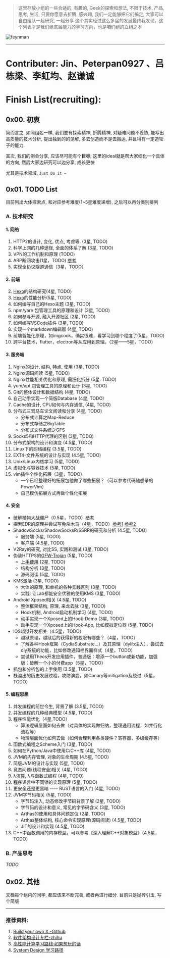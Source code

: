 > 这里存放小组的一些合适的, 有趣的, Geek的探索和想法, 不限于技术, 产品, 思考, 生活, 只要你愿意去折腾, 感兴趣, 我们一定能够把它们搞定, 大家可以自由组队一起研究, 一起分享
> 这个其实经过这么多届的发展最终我发现，这个列表才是我们组底层能力的学习方向，也是咱们组的立组之本

![feynman](https://github.com/Prithvirajbilla/build-your-own-x/raw/master/feynman.png)

---
# Contributer: Jin、Peterpan0927 、吕栋梁、李虹均、赵谦诚
# Finish List(recruiting): 

## 0x00. 初衷
简而言之, 如同组名一样, 我们要有探索精神, 折腾精神, 对疑难问题不妥协, 能写出高质量的技术分析, 提出独到的的见解, 多去创造而不是去搬运, 并且得有一定造轮子的能力.

其次, 我们的例会分享, 应该尽可能有个**目标**, 这里的ideal就是帮大家细化一个具体的方向, 然后大家边研究可以边分享, 成长更快

尤其是技术领域, `Just Do it ~`

## 0x01. TODO List
目前列出大体探索点, 和对应参考难度(1~5星难度递增), 之后可以再分类别排列

### A. 技术研究
#### 1. 网络
1. HTTP2的设计, 变化, 优点, 考虑等.  (3星, TODO)
2. 科学上网的几种途径, 全面的体系了解 (3星, TODO)
3. VPN的工作机制和原理 (TODO)
4. ARP断网攻击(1星，TODO) [参考](https://www.52pojie.cn/thread-1787140-1-1.html)
5. 实现全协议隧道通信（3星，TODO）

#### 2. 前端
2. [Hexo](https://github.com/hexojs/hexo)的结构研究(4星, TODO)
3. [Hexo](https://github.com/hexojs/hexo)的性能分析(5星, TODO)
4. 如何编写自己的Hexo主题 (3星, TODO)
5. npm/yarn 包管理工具的原理和设计 (3星, TODO)
6. 如何参与开源, 融入开源社区 (2星, TODO)
7. 如何编写VSCode插件 (3星, TODO)
8. 实现一个markdown编辑器 (4星, TODO)
9. 前端智能化原理，如imgcook，确实很难，看学习到哪个程度了(5星，TODO)
10. 跨平台技术，flutter，electron等从应用到原理。（2星——5星，TODO）

#### 3. 服务端
1. Nginx的设计, 结构, 特点, 使用 (3星, TODO)
2. Nginx源码阅读 (5星, TODO)
2. Nginx性能相关优化和原理, 需细化拆分 (5星. TODO)
3. yum/apt 包管理工具的原理和设计 (3星, TODO)
4. Git的整体设计和数据结构 (4星, TODO)
4. 自己动手实现一个简版Database (4星, TODO)
5. Cache的设计, CPU如何与内存通信,  (4星, TODO)
6. 分布式三驾马车论文阅读和分享 (4星, TODO)
   - 分布式计算之Map-Reduce
   - 分布式存储之BigTable
   - 分布式文件系统之GFS
7. Socks5和HTTP代理的区别 (3星, TODO)
8. 分布式架构的设计和演变 (4.5星, TODO)
9. Linux下的网络编程 (3.5星, TODO)
10. EXT4-文件系统的设计与实现 (4.5星, TODO)
11. Unix/Linux内核学习 (5星, TODO)
12. 虚拟化与容器技术 (5星, TODO)
13. vim插件个性化拓展（3星，TODO）
	- 一个已经整理好的拓展包他做了哪些拓展？（可以参考代码随想录的PowerVim）
	- 自己模仿拓展方式再做个性化拓展

#### 4. 安全
- 破解植物大战僵尸（0.5星，TODO）[参考](https://bbs.kanxue.com/thread-278259.htm)
- 探索EDR的原理并尝试写免杀木马（4星，TODO）[参考1](https://synzack.github.io/Blinding-EDR-On-Windows/) [参考2](https://web.archive.org/web/20221126182533/https://pre.empt.dev/posts/maelstrom-edr-kernel-callbacks-hooks-and-callstacks/)
- ShadowSocks/ShadowSocksR/SSRR的研究和分析 (4.5星, TODO)
   - 服务端 (5星, TODO)
   - 客户端 (4.5星, TODO)
- V2Ray的研究, 对比SS, 实践和测试 (3星, TODO)
- 伪装HTTPS的[GFW-Trojan](https://github.com/trojan-gfw/trojan) (5星, TODO)
   - [上手使用](https://trojan-tutor.github.io/2019/04/10/p41.html) (2星, TODO)
   - 结构分析 (3星, TODO)
   - 源码阅读 (5星, TODO)
- KMS激活 (3星, TODO)
  - 大体的原理, 和单机的各种实践区别 (3星, TODO)
  - 实践: 让Lab都能安全优雅的使用KMS (3星, TODO)
- Android Xposed相关 (4.5星, TODO)
  - 整体框架结构, 原理, 来龙去脉 (3星, TODO)
  - Hook机制, Android启动机制学习 (4星, TODO)
  - 动手实现一个Xposed上的Hook-Demo (3星, TODO)
  - 动手实现一个Xposed上的Hook-App, 比如模拟定位器 (5星, TODO)
- iOS越狱开发相关（4.5星，TODO）
	- 越狱原理，越狱后的获得新的权限有哪些？（4星，TODO）
	- 了解各种Hook框架（CydiaSubstrate...）及其原理（dylib注入），尝试去diy系统的功能，比如修改通知栏界面样式（4星，TODO）
	- 尝试用Theos开发应用插件，普通版：增添一个button或新功能，加强版：破解一个小的付费app（5星，TODO）
- 抓包和分析包的上手使用 (3.5星, TODO)
- 栈溢出的历史发展过程，攻防演变，如Canary等mitigation及绕过（5星，TODO）

#### 5. 编程思想
1. 并发编程的前世今生, 背景了解 (3.5星, TODO)
2. 并发编程的几种经典模型 (4.5星, TODO)
3. 程序性能优化（4星,TODO）
	- 算法逻辑层面如何去做（对具体的实现做归纳，整理通用流程，如并行化流程等）
	- 物理层面优化如何去做（如何合理利用各类硬件？寄存器、多级缓存等）
3. 函数式编程之Scheme入门 (3星, TODO)
4. 如何在Python/Java中使用C/C++库 (4星, TODO)
5. JVM的内存管理, 对象的生命周期 (4.5星, TODO)
6. 简版JVM的设计与实现 (5星, TODO)
7. 竞态问题(线程安全)相关 (4星, TODO)
8. λ演算, λ与函数式编程 (4星, TODO)
9. 程序语言中不同锁的实现原理 (5星, TODO)
10. 更安全还是更黑暗 ---- RUST语言的入门 (4星, TODO)
11. JVM字节码相关 (5星, TODO)
    - 字节码注入, 动态修改字节码背景了解 (2星, TODO)
    - 字节码的设计和意义, 常见的字节码含义 (3星, TODO)
    - Arthas的使用和具体问题定位 (2星, TODO)
    - Arthas整体结构, 核心命令实现原理(源码阅读) (4.5星, TODO)
    - JIT的设计和实现 (4.5星, TODO)
12. C++中函数调用的内存模型，可以参考《深入理解C++对象模型》（4.5星， TODO）

### B. 产品思考

*TODO*

## 0x02. 其他
文档每个组内的同学, 都应该来不断完善, 或者再进行细分. 目前只是抛砖引玉, 写个简版

---

### 推荐资料:
1. [Build your own X -Github](https://github.com/Prithvirajbilla/build-your-own-x)
2. [软件架构设计专栏-zhihu](https://zhuanlan.zhihu.com/kls-software-arch-world)
3. [高性能计算学习路线·如果想玩的话](https://heptagonhust.github.io/HPC-roadmap/)
4. [System Design 学习路径](https://www.v2ex.com/t/897568)
